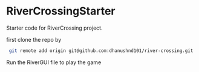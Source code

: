 # RiverCrossingStarter

Starter code for RiverCrossing project.

first clone the repo by

```bash
 git remote add origin git@github.com:dhanushnd101/river-crossing.git
```

Run the RiverGUI file to play the game


